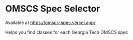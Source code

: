 # OMSCS Spec Selector

Available at https://omscs-spec.vercel.app/

Helps you find classes for each Georgia Tech OMSCS spec

